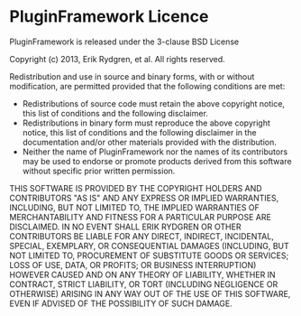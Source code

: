 PluginFramework Licence
=======================

PluginFramework is released under the 3-clause BSD License

Copyright (c) 2013, Erik Rydgren, et al. All rights reserved.

Redistribution and use in source and binary forms, with or without
modification, are permitted provided that the following conditions are met:
    <ul>
    <li>Redistributions of source code must retain the above copyright
      notice, this list of conditions and the following disclaimer.</li>
    <li>Redistributions in binary form must reproduce the above copyright
      notice, this list of conditions and the following disclaimer in the
      documentation and/or other materials provided with the distribution.</li>
    <li>Neither the name of PluginFramework nor the
      names of its contributors may be used to endorse or promote products
      derived from this software without specific prior written permission.</li></ul>

THIS SOFTWARE IS PROVIDED BY THE COPYRIGHT HOLDERS AND CONTRIBUTORS "AS IS" AND
ANY EXPRESS OR IMPLIED WARRANTIES, INCLUDING, BUT NOT LIMITED TO, THE IMPLIED
WARRANTIES OF MERCHANTABILITY AND FITNESS FOR A PARTICULAR PURPOSE ARE
DISCLAIMED. IN NO EVENT SHALL ERIK RYDGREN OR OTHER CONTRIBUTORS BE LIABLE FOR ANY
DIRECT, INDIRECT, INCIDENTAL, SPECIAL, EXEMPLARY, OR CONSEQUENTIAL DAMAGES
(INCLUDING, BUT NOT LIMITED TO, PROCUREMENT OF SUBSTITUTE GOODS OR SERVICES;
LOSS OF USE, DATA, OR PROFITS; OR BUSINESS INTERRUPTION) HOWEVER CAUSED AND
ON ANY THEORY OF LIABILITY, WHETHER IN CONTRACT, STRICT LIABILITY, OR TORT
(INCLUDING NEGLIGENCE OR OTHERWISE) ARISING IN ANY WAY OUT OF THE USE OF THIS
SOFTWARE, EVEN IF ADVISED OF THE POSSIBILITY OF SUCH DAMAGE.
